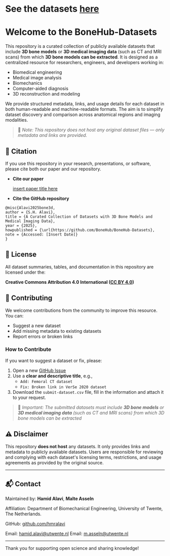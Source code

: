 # **See the datasets [here](https://github.com/BoneHub/BoneHub-Datasets/blob/main/datasets.md)**

# Welcome to the BoneHub-Datasets

This repository is a curated collection of publicly available datasets that include **3D bone models** or **3D medical imaging data** (such as CT and MRI scans) from which **3D bone models can be extracted**. It is designed as a centralized resource for researchers, engineers, and developers working in:

- Biomedical engineering  
- Medical image analysis  
- Biomechanics  
- Computer-aided diagnosis  
- 3D reconstruction and modeling  

We provide structured metadata, links, and usage details for each dataset in both human-readable and machine-readable formats. The aim is to simplify dataset discovery and comparison across anatomical regions and imaging modalities.

> 📌 *Note: This repository does not host any original dataset files — only metadata and links are provided.*

## 🧾 Citation

If you use this repository in your research, presentations, or software, please cite both our paper and our repository.

- **Cite our paper**
  
  [insert paper title here](https://doi)

- **Cite the GitHub repository**
```
@misc{Alavi2025bone3d,
author = {S.H. Alavi},
title = {A Curated Collection of Datasets with 3D Bone Models and Medical Imaging Data},
year = {2025},
howpublished = {\url{https://github.com/BoneHub/BoneHub-Datasets},
note = {Accessed: [Insert Date]}
}
```

## 📜 License

All dataset summaries, tables, and documentation in this repository are licensed under the:

**Creative Commons Attribution 4.0 International ([CC BY 4.0](https://creativecommons.org/licenses/by/4.0/))**

## 🤝 Contributing

We welcome contributions from the community to improve this resource. You can:

- Suggest a new dataset
- Add missing metadata to existing datasets
- Report errors or broken links

### How to Contribute

If you want to suggest a dataset or fix, please:

1. Open a new [GitHub Issue](https://github.com/BoneHub/BoneHub-Datasets/issues)
2. Use a **clear and descriptive title**, e.g.,  
   - `Add: Femoral CT dataset`
   - `Fix: Broken link in VerSe 2020 dataset`
3. Download the `submit-dataset.csv` file, fill in the information and attach it to your request.
   
> 📌 *Important: The submitted datasets must include **3D bone models** or **3D medical imaging data** (such as CT and MRI scans) from which 3D bone models can be extracted*
   

## ⚠️ Disclaimer

This repository **does not host** any datasets. It only provides links and metadata to publicly available datasets. Users are responsible for reviewing and complying with each dataset's licensing terms, restrictions, and usage agreements as provided by the original source.

---

## 📬 Contact

Maintained by: **Hamid Alavi**, **Malte Asseln**

Affiliation: Department of Biomechanical Engineering, University of Twente, The Netherlands.

GitHub: [github.com/hmralavi](https://github.com/hmralavi)

Email: [hamid.alavi@utwente.nl](mailto:hamid.alavi@utwente.nl)
Email: [m.asseln@utwente.nl](mailto:m.asseln@utwente.nl)

---

Thank you for supporting open science and sharing knowledge!

